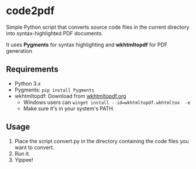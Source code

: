 # code2pdf

Simple Python script that converts source code files in the current directory into syntax-highlighted PDF documents.

It uses **Pygments** for syntax highlighting and **wkhtmltopdf** for PDF generation

## Requirements

* Python 3.x
* Pygments: `pip install Pygments`
* wkhtmltopdf: Download from [wkhtmltopdf.org](https://wkhtmltopdf.org/downloads.html)
  * Windows users can `winget install --id=wkhtmltopdf.wkhtmltox  -e`
  * Make sure it's in your system's PATH.

## Usage

1.  Place the script convert.py in the directory containing the code files you want to convert.
2.  Run it.
3.  Yippee!
